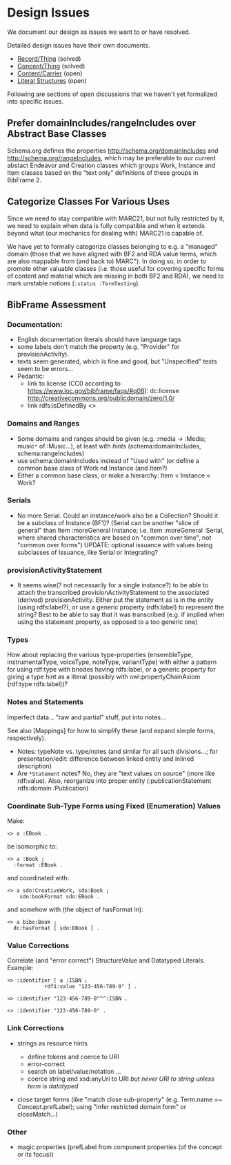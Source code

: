 # Design Issues

We document our design as issues we want to or have resolved.

Detailed design issues have their own documents.

* [Record/Thing](https://github.com/libris/definitions/tree/0.5.0/source/doc/issues/record-thing.en.mkd) (solved)
* [Concept/Thing](https://github.com/libris/definitions/tree/0.5.0/source/doc/issues/concept-thing.en.mkd) (solved)
* [Content/Carrier](https://github.com/libris/definitions/tree/0.5.0/source/doc/issues/content-carrier.en.mkd) (open)
* [Literal Structures](https://github.com/libris/definitions/tree/0.5.0/source/doc/issues/literal-structures.en.mkd) (open)

Following are sections of open discussions that we haven't yet formalized into specific issues.

## Prefer domainIncludes/rangeIncludes over Abstract Base Classes

Schema.org defines the properties http://schema.org/domainIncludes and http://schema.org/rangeIncludes, which may be preferable to our current abstact Endeavor and Creation classes which groups Work, Instance and Item classes based on the "text only" definitions of these groups in BibFrame 2.

## Categorize Classes For Various Uses

Since we need to stay compatible with MARC21, but not fully restricted by it, we need to explain when data is fully compatible and when it extends beyond what (our mechanics for dealing with) MARC21 is capable of.

We have yet to formally categorize classes belonging to e.g. a "managed" domain (those that we have aligned with BF2 and RDA value terms, which are also mappable from (and back to) MARC"). In doing so, in order to promote other valuable classes (i.e. those useful for covering specific forms of content and material which are missing in both BF2 and RDA), we need to mark unstable notions (`:status :TermTesting`).

## BibFrame Assessment

### Documentation:
- English documentation literals should have language tags
- some labels don't match the property (e.g. "Provider" for provisionActivity).
- texts seem generated, which is fine and good, but "Unspecified" texts seem to be errors...
- Pedantic:
    - link to license (CC0 according to <https://www.loc.gov/bibframe/faqs/#q08>):
      dc:license <http://creativecommons.org/publicdomain/zero/1.0/>
    - link <term> rdfs:isDefinedBy <>

### Domains and Ranges
- Some domains and ranges should be given (e.g. :media -> :Media; music`*` of :Music...), at least with *hints* (schema:domainIncludes, schema:rangeIncludes)
- use schema:domainIncludes instead of "Used with" (or define a common base class of Work nd Instance (and Item?)
- Either a common base class, or make a hierarchy: Item < Instance < Work?

### Serials
- No more Serial. Could an instance/work also be a Collection? Should it be a subclass of Instance (BF1)? (Serial can be another "slice of general" than Item :moreGeneral Instance; i.e. Item :moreGeneral :Serial, where shared characteristics are based on "common over time", not "common over forms")
  UPDATE: optional issuance with values being subclasses of Issuance, like Serial or Integrating?

### provisionActivityStatement
- It seems wise(? not necessarily for a single instance?) to be able to attach the transcribed provisionActivityStatement to the associated (derived) provisionActivity. Either put the statement as is in the entity (using rdfs:label?), or use a generic property (rdfs:label) to represent the string? Best to be able to say that it was transcribed (e.g. if implied when using the statement property, as opposed to a too generic one)

### Types
How about replacing the various type-properties (ensembleType, instrumentalType, voiceType, noteType, variantType) with either a pattern for using rdf:type with bnodes having rdfs:label, or a generic property for giving a type hint as a literal (possibly with owl:propertyChainAxiom (rdf:type rdfs:label))?

### Notes and Statements

Imperfect data... "raw and partial" stuff, put into notes...

See also [Mappings] for how to simplify these (and expand simple forms, respectively).


* Notes: typeNote vs. type/notes (and similar for all such divisions...; for presentation/edit: difference between linked entity and inlined description)
* Are `*Statement` notes? No, they are "text values on source" (more like rdf:value). Also, reorganize into proper entity (:publicationStatement rdfs:domain :Publication)

### Coordinate Sub-Type Forms using Fixed (Enumeration) Values

Make:

    <> a :EBook .
  
be isomorphic to:

    <> a :Book ;
      :format :EBook .

and coordinated with:

    <> a sdo:CreativeWork, sdo:Book ;
        sdo:bookFormat sdo:EBook .

and somehow with (the object of hasFormat in):

    <> a bibo:Book ;
      dc:hasFormat [ sdo:EBook ] .

### Value Corrections

Correlate (and "error correct") StructureValue and Datatyped Literals. Example:

    <> :identifier [ a :ISBN ;
                rdf1:value "123-456-789-0" ] .

    <> :identifier "123-456-789-0"^^:ISBN .

    <> :identifier "123-456-789-0" .

### Link Corrections

- strings as resource hints
    - define tokens and coerce to URI
    - error-correct
    - search on label/value/notation ...
    - coerce string and xsd:anyUri to URI *but never URI to string unless term is datatyped*

- close target forms (like "match close sub-property" (e.g. Term.name =~ Concept.prefLabel); using "infer restricted domain form" or closeMatch...)

### Other

- magic properties (prefLabel from component properties (of the concept or its focus))
